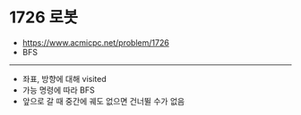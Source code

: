# 1726 로봇

- https://www.acmicpc.net/problem/1726
- BFS
---
- 좌표, 방향에 대해 visited
- 가능 명령에 따라 BFS
- 앞으로 갈 때 중간에 궤도 없으면 건너뛸 수가 없음
